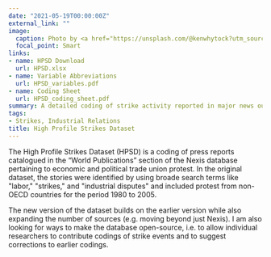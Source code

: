 ```yaml
---
date: "2021-05-19T00:00:00Z"
external_link: ""
image:
  caption: Photo by <a href="https://unsplash.com/@kenwhytock?utm_source=unsplash&utm_medium=referral&utm_content=creditCopyText">Ken  Whytock</a> on <a href="https://unsplash.com/s/photos/union-protest-strike?utm_source=unsplash&utm_medium=referral&utm_content=creditCopyText">Unsplash</a>
  focal_point: Smart
links:
- name: HPSD Download
  url: HPSD.xlsx
- name: Variable Abbreviations
  url: HPSD_variables.pdf
- name: Coding Sheet
  url: HPSD_coding_sheet.pdf
summary: A detailed coding of strike activity reported in major news outlets.
tags:
- Strikes, Industrial Relations
title: High Profile Strikes Dataset
---
```


The High Profile Strikes Dataset (HPSD) is a coding of press reports catalogued in the “World Publications” section of the Nexis database pertaining to economic and political trade union protest. In the original dataset, the stories were identified by using broade search terms like "labor," "strikes," and "industrial disputes" and included protest from non-OECD countries for the period 1980 to 2005. 


The new version of the dataset builds on the earlier version while also expanding the number of sources (e.g. moving beyond just Nexis). I am also looking for ways to make the database open-source, i.e. to allow individual researchers to contribute codings of strike events and to suggest corrections to earlier codings.     

